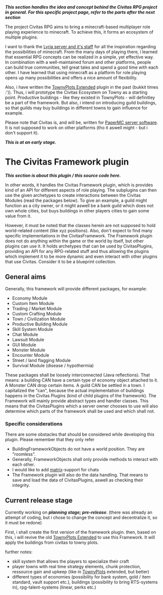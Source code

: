 ***This section handles the idea and concept behind the Civitas RPG project in general. For this specific project page, refer to the parts after the next section***

The project Civitas RPG aims to bring a minecraft-based multiplayer role playing experience to minecraft. To achieve this, it forms an ecosystem of multiple plugins. 


I want to thank the [Lyria server and it's staff](https://lyriaserver.de) for all the inspiration regarding the possibilities of minecraft. From the many days of playing there, i learned that essential RPG concepts can be realized in a simple, yet effective way. In combination with a well-maintained forum and other platforms, people can build true communities, tell great tales and spend a good time with each other. I have learned that using minecraft as a platform for role playing opens up many possibilities and offers a nice amount of flexibility.

Also, i have written the [TownyPlots Extended](https://cursefire.com/minecraft/bukkit-plugins/townyplots) plugin in the past (bukkit times :')). Thus, i will prototype the Civitas Ecosystem on Towny as a starting point. Productive buildings - like they existed in TownyPlots - will definitley be a part of the framework. But also, i intend on introducing guild buildings, so that guilds may buy buildings in different towns to gain influence for example.

Please note that Civitas is, and will be, written for [PaperMC server software](https://papermc.io/). It is not supposed to work on other platforms (tho it aswell might - but i don't support it).

***This is at an early stage.***

# The Civitas Framework plugin

***This section is about this plugin / this source code here.*** 

In other words, it handles the Civitas Framework plugin, which is provides kind of an API for different aspects of role playing. The subplugins can then use the given archetypes to create interactions between the Civitas Modules (read the packages below). To give an example, a guild might function as a city owner, or it might aswell be a bank guild which does not own whole cities, but buys buildings in other players cities to gain some value from it.

However, it must be noted that the classes herein are not supposed to hold world-related content (like xyz positions). Also, don't expect to find many specific implementations in the CivitasFramework. The Framework plugin does not do anything within the game or the world by itself, but other plugins can use it. 
It holds archetypes that can be used by CivitasPlugins, providing an API for any RPG-related stuff and thus allowing the plugins which implement it to be more dynamic and even interact with other plugins that use Civitas. 
Consider it to be a blueprint collection.

## General aims

Generally, this framework will provide different packages, for example:

* Economy Module
* Custom Item Module
* Trading / Market Module
* Custom Crafting Module
* Town / Civilization Module
* Productive Building Module
* Skill System Module
* Chat Module
* Lawsuit Module
* GUI Module
* Monster Module
* Encounter Module
* Street / land flagging Module
* Survival Module (disease / hypothermia)

These packages shall be loosely interconnected (Java reflections). That means: a building CAN have a certain type of economy object attached to it. A Monster CAN drop certain items. A guild CAN be settled in a town. I capitalized the "can", because the actual implementation of buildings happens in the Civitas Plugins (kind of child plugins of the framework). The Framework will mainly provide abstract types and handler classes.
This means that the CivitasPlugins which a server owner chooses to use will also determine which parts of the framework shall be used and which shall not.

### Specific considerations
There are some obstacles that should be considered while developing this plugin. Please remember that they only refer

* BuildingFrameworkObjects do not have a world position. They are "roomless". 
* Generally, FrameworkObjects shall only provide methods to interact with each other.
* I would like to add [matrix](https://www.matrix.org)-support for chats
* The Framework plugin will also do the data handling. That means to save and load the data of CivitasPlugins, aswell as checking their integrity.


## Current release stage

Currently working on ***planning stage; pre-release***.
(there was already an attempt of coding, but i chose to change the concept and decentralize it, so it must be redone)

First, i shall create the first version of the framework plugin. then, based on this, i will revive the old [TownyPlots Extended](https://cursefire.com/minecraft/bukkit-plugins/townyplots) to use this Framework. It will apply the buildings from civitas to towny plots.



further notes:
* skill system that allows the players to specialize their craft
* player towns with real time strategy elements, chunk protection, ressource gain and upkeep (like in [TownyPlots](https://dev.bukkit.org/projects/townyplots) extended, but better) 
* different types of economies (possibility for bank system, gold / item standard, vault support etc.), buildings (possibility to bring RTS-systems in), rpg-talent-systems (linear, perks etc.)



